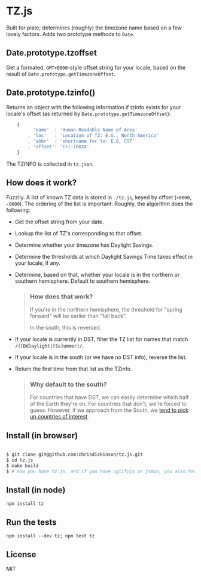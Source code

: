 # TZ.js

Built for plate; determines (roughly) the timezone name based on a few lovely factors.
Adds two prototype methods to `Date`.

## Date.prototype.tzoffset

Get a formated, `GMT+0000`-style offset string for your locale, based on the result of
`Date.prototype.getTimezoneOffset`. 

## Date.prototype.tzinfo()

Returns an object with the following information if tzinfo exists for your locale's offset
(as returned by `Date.prototype.getTimezoneOffset`):

````javascript
    {
          'name'  : 'Human Readable Name of Area'
        , 'loc'   : 'Location of TZ: E.G., North America'
        , 'abbr'  : 'shortname for tz: E.G, CST'
        , 'offset': '(+|-)0XXX'
    }
````

The TZINFO is collected in `tz.json`.

## How does it work?

Fuzzily. A list of known TZ data is stored in `./tz.js`, keyed by offset (`+0000`, `-0600`).
The ordering of the list is important. Roughly, the algorithm does the following:

* Get the offset string from your date.
* Lookup the list of TZ's corresponding to that offset.
* Determine whether your timezone has Daylight Savings.
* Determine the thresholds at which Daylight Savings Time takes effect in your locale, if any.
* Determine, based on that, whether your locale is in the northern or southern hemisphere. Default to southern hemisphere.

    > ### How does that work?
    > If you're in the northern hemisphere, the threshold
    > for "spring forward" will be earlier than "fall back".
    >
    > In the south, this is reversed.

* If your locale is currently in DST, filter the TZ list for names that match `/([Dd]aylight|[Ss]ummer)/`.
* If your locale is in the south (or we have no DST info), reverse the list.
* Return the first time from that list as the TZinfo.

    > ### Why default to the south?
    >
    > For countries that have DST, we can easily determine which
    > half of the Earth they're on. For countries that don't, we're
    > forced to guess. However, if we approach from the South, we
    > [tend to pick up countries of interest](http://en.wikipedia.org/wiki/File:DaylightSaving-World-Subdivisions.png).

## Install (in browser)

````bash

$ git clone git@github.com:chrisdickinson/tz.js.git
$ cd tz.js
$ make build
$ # now you have tz.js, and if you have uglifyjs or jsmin, you also have tz.min.js

````

## Install (in node)

`npm install tz`

## Run the tests

`npm install --dev tz; npm test tz`

## License

MIT
 
